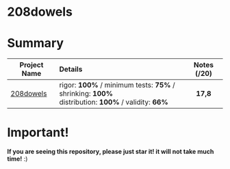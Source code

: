 # 208dowels

# Summary

| Project Name    | Details                                                                                    | Notes (/20)  |
| --------------- |:------------------------------------------------------------------------------------------ | :-----------:|
| [208dowels](https://github.com/Paul-Marie/208dowels/blob/master/208dowels) | rigor: **100%** / minimum tests: **75%** / shrinking: **100%** </br> distribution: **100%** / validity: **66%** | **17,8**    |

# Important!
**If you are seeing this repository, please just star it! it will not take much time!** :)
